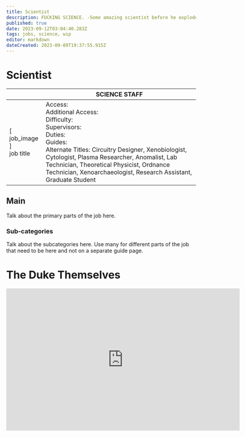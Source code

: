 ```yaml
---
title: Scientist
description: FUCKING SCIENCE. -Some amazing scientist before he exploded
published: true
date: 2023-09-12T03:04:40.283Z
tags: jobs, science, wip
editor: markdown
dateCreated: 2023-09-09T19:37:55.915Z
---
```


# Scientist

|                             | SCIENCE STAFF                                                                                  |
|-----------------------------|----------------------------------------------------------------------------------------------|
| \[ job_image ]<br>job title | Access:<br>Additional Access:<br>Difficulty:<br>Supervisors:<br>Duties:<br>Guides:<br>Alternate Titles: Circuitry Designer, Xenobiologist, Cytologist, Plasma Researcher, Anomalist, Lab Technician, Theoretical Physicist, Ordnance Technician, Xenoarchaeologist, Research Assistant, Graduate Student |

## Main 
Talk about the primary parts of the job here.


### Sub-categories
Talk about the subcategories here. Use many for different parts of the job that need to be here and not on a separate guide page.

# The Duke Themselves
<iframe src="https://player.twitch.tv/?channel=thedukeofook&parent=wiki.monkestation.com" frameborder="0" allowfullscreen="true" scrolling="no" height="378" width="620"></iframe>